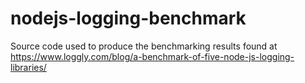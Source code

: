 # nodejs-logging-benchmark
Source code used to produce the benchmarking results found at https://www.loggly.com/blog/a-benchmark-of-five-node-js-logging-libraries/
